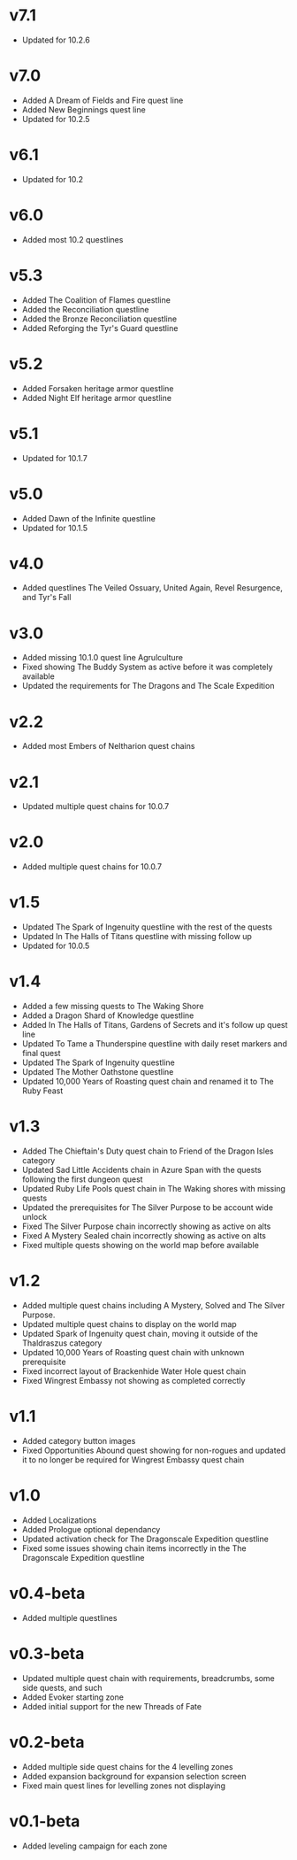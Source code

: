 # v7.1

- Updated for 10.2.6

# v7.0

- Added A Dream of Fields and Fire quest line
- Added New Beginnings quest line
- Updated for 10.2.5

# v6.1

- Updated for 10.2

# v6.0

- Added most 10.2 questlines

# v5.3

- Added The Coalition of Flames questline
- Added the Reconciliation questline
- Added the Bronze Reconciliation questline
- Added Reforging the Tyr's Guard questline

# v5.2

- Added Forsaken heritage armor questline
- Added Night Elf heritage armor questline

# v5.1

- Updated for 10.1.7

# v5.0

- Added Dawn of the Infinite questline
- Updated for 10.1.5

# v4.0

- Added questlines The Veiled Ossuary, United Again, Revel Resurgence, and Tyr's Fall

# v3.0

- Added missing 10.1.0 quest line Agrulculture
- Fixed showing The Buddy System as active before it was completely available
- Updated the requirements for The Dragons and The Scale Expedition

# v2.2

- Added most Embers of Neltharion quest chains

# v2.1

- Updated multiple quest chains for 10.0.7

# v2.0

- Added multiple quest chains for 10.0.7

# v1.5

- Updated The Spark of Ingenuity questline with the rest of the quests
- Updated In The Halls of Titans questline with missing follow up
- Updated for 10.0.5

# v1.4

- Added a few missing quests to The Waking Shore
- Added a Dragon Shard of Knowledge questline
- Added In The Halls of Titans, Gardens of Secrets and it's follow up quest line
- Updated To Tame a Thunderspine questline with daily reset markers and final quest
- Updated The Spark of Ingenuity questline
- Updated The Mother Oathstone questline
- Updated 10,000 Years of Roasting quest chain and renamed it to The Ruby Feast

# v1.3

- Added The Chieftain's Duty quest chain to Friend of the Dragon Isles category
- Updated Sad Little Accidents chain in Azure Span with the quests following the first dungeon quest
- Updated Ruby Life Pools quest chain in The Waking shores with missing quests
- Updated the prerequisites for The Silver Purpose to be account wide unlock
- Fixed The Silver Purpose chain incorrectly showing as active on alts
- Fixed A Mystery Sealed chain incorrectly showing as active on alts
- Fixed multiple quests showing on the world map before available

# v1.2

- Added multiple quest chains including A Mystery, Solved and The Silver Purpose.
- Updated multiple quest chains to display on the world map
- Updated Spark of Ingenuity quest chain, moving it outside of the Thaldraszus category
- Updated 10,000 Years of Roasting quest chain with unknown prerequisite
- Fixed incorrect layout of Brackenhide Water Hole quest chain
- Fixed Wingrest Embassy not showing as completed correctly

# v1.1

- Added category button images
- Fixed Opportunities Abound quest showing for non-rogues and updated it to no longer be required for Wingrest Embassy quest chain

# v1.0

- Added Localizations
- Added Prologue optional dependancy
- Updated activation check for The Dragonscale Expedition questline
- Fixed some issues showing chain items incorrectly in the The Dragonscale Expedition questline

# v0.4-beta

- Added multiple questlines

# v0.3-beta

- Updated multiple quest chain with requirements, breadcrumbs, some side quests, and such
- Added Evoker starting zone
- Added initial support for the new Threads of Fate

# v0.2-beta

- Added multiple side quest chains for the 4 levelling zones
- Added expansion background for expansion selection screen
- Fixed main quest lines for levelling zones not displaying

# v0.1-beta

- Added leveling campaign for each zone
